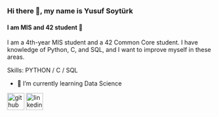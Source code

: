 ### Hi there 👋, my name is Yusuf Soytürk
#### I am MIS and 42 student 🧐
I am a 4th-year MIS student and a 42 Common Core student. I have knowledge of Python, C, and SQL, and I want to improve myself in these areas.

Skills: PYTHON / C / SQL 

- 🌱 I’m currently learning Data Science 


[<img src='https://cdn.jsdelivr.net/npm/simple-icons@3.0.1/icons/github.svg' alt='github' height='40'>](https://github.com/yusufsoyturk)  [<img src='https://cdn.jsdelivr.net/npm/simple-icons@3.0.1/icons/linkedin.svg' alt='linkedin' height='40'>](https://www.linkedin.com/in/yusufsoyturk/)  


